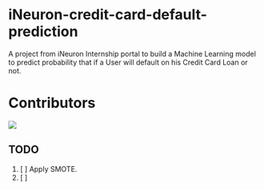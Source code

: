 # iNeuron-credit-card-default-prediction

A project from iNeuron Internship portal to build a Machine Learning model to predict probability that if a User will default on his Credit Card Loan or not.

# Contributors

<a href="https://github.com/arv-anshul/inueron-credit-card-default-prediction/graphs/contributors">
  <img src="https://contrib.rocks/image?repo=arv-anshul/inueron-credit-card-default-prediction" />
</a>


## TODO

1. [ ] Apply SMOTE.
2. [ ] 

